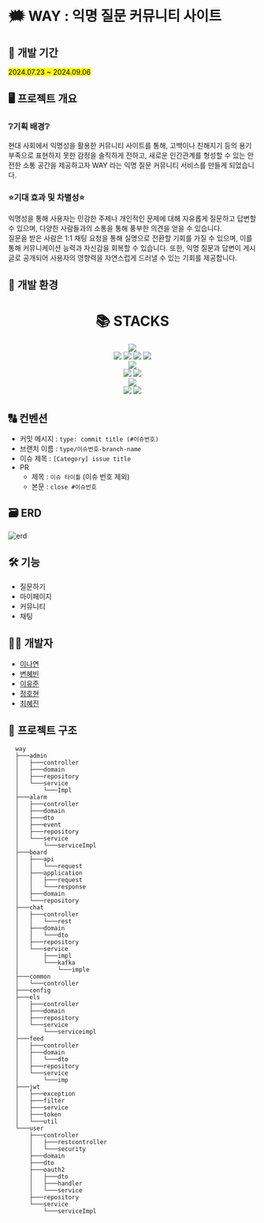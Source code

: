 # 🗯️ WAY : 익명 질문 커뮤니티 사이트
## 📅 개발 기간
<mark>2024.07.23 ~ 2024.09.06</mark>
## 🖥️ 프로젝트 개요
### ❔기획 배경❔
현대 사회에서 익명성을 활용한 커뮤니티 사이트를 통해, 고백이나 친해지기 등의 용기 부족으로 표현하지 못한 감정을 솔직하게 전하고, 새로운 인간관계를 형성할 수 있는 안전한 소통 공간을 제공하고자 WAY 라는 익명 질문 커뮤니티 서비스를 만들게 되었습니다.

### ⭐기대 효과 및 차별성⭐
익명성을 통해 사용자는 민감한 주제나 개인적인 문제에 대해 자유롭게 질문하고 답변할 수 있으며, 다양한 사람들과의 소통을 통해 풍부한 의견을 얻을 수 있습니다. <br>
질문을 받은 사람은 1:1 채팅 요청을 통해 실명으로 전환할 기회를 가질 수 있으며, 이를 통해 커뮤니케이션 능력과 자신감을 회복할 수 있습니다. 
또한, 익명 질문과 답변이 게시글로 공개되어 사용자의 영향력을 자연스럽게 드러낼 수 있는 기회를 제공합니다.

## 🍄 개발 환경
<div align=center><h1>📚 STACKS</h1></div>

<div align=center> 
  <img src="https://img.shields.io/badge/java-007396?style=for-the-badge&logo=java&logoColor=white"> 
  <br>
  
  <img src="https://img.shields.io/badge/html5-E34F26?style=for-the-badge&logo=html5&logoColor=white"> 
  <img src="https://img.shields.io/badge/css-1572B6?style=for-the-badge&logo=css3&logoColor=white"> 
  <img src="https://img.shields.io/badge/javascript-F7DF1E?style=for-the-badge&logo=javascript&logoColor=black"> 
  <img src="https://img.shields.io/badge/jquery-0769AD?style=for-the-badge&logo=jquery&logoColor=white">
  <br>
  

  <img src="https://img.shields.io/badge/mysql-4479A1?style=for-the-badge&logo=mysql&logoColor=white"> 
  <br>

  <img src="https://img.shields.io/badge/spring-6DB33F?style=for-the-badge&logo=spring&logoColor=white"> 
  <img src="https://img.shields.io/badge/bootstrap-7952B3?style=for-the-badge&logo=bootstrap&logoColor=white">
  <br>

  <img src="https://img.shields.io/badge/apache tomcat-F8DC75?style=for-the-badge&logo=apachetomcat&logoColor=white">
  <br>
  
  <img src="https://img.shields.io/badge/github-181717?style=for-the-badge&logo=github&logoColor=white">
  <img src="https://img.shields.io/badge/git-F05032?style=for-the-badge&logo=git&logoColor=white">
  <br>
</div>

## 🔠 컨벤션
- 커밋 메시지 : `type: commit title (#이슈번호)`
- 브랜치 이름 : `type/이슈번호-branch-name `
- 이슈 제목 : `[Category] issue title`
- PR  
  - 제목 : `이슈 타이틀` (이슈 번호 제외)  
  - 본문 : `close #이슈번호`

## 🗃️ ERD
![erd](https://github.com/user-attachments/assets/3a3b0484-b659-46ee-b894-f5a09358de11)

## 🛠️ 기능
- 질문하기
- 마이페이지
- 커뮤니티
- 채팅

## 👩‍💻 개발자
- [이나연](https://github.com/leenayeonnn)
- [변혜빈](https://github.com/hye2021)
- [이유준](https://github.com/L-U-Ready)
- [정호현](https://github.com/Firemanhyeon)
- [최혜진](https://github.com/chhyejin)

## 🌳 프로젝트 구조
```
  way
  ├───admin
  │   ├───controller
  │   ├───domain
  │   ├───repository
  │   └───service
  │       └───Impl
  ├───alarm
  │   ├───controller
  │   ├───domain
  │   ├───dto
  │   ├───event
  │   ├───repository
  │   └───service
  │       └───serviceImpl
  ├───board
  │   ├───api
  │   │   └───request
  │   ├───application
  │   │   ├───request
  │   │   └───response
  │   ├───domain
  │   └───repository
  ├───chat
  │   ├───controller
  │   │   └───rest
  │   ├───domain
  │   │   └───dto
  │   ├───repository
  │   └───service
  │       ├───impl
  │       └───kafka
  │           └───imple
  ├───common
  │   └───controller
  ├───config
  ├───els
  │   ├───controller
  │   ├───domain
  │   ├───repository
  │   └───service
  │       └───serviceimpl
  ├───feed
  │   ├───controller
  │   ├───domain
  │   │   └───dto
  │   ├───repository
  │   └───service
  │       └───imp
  ├───jwt
  │   ├───exception
  │   ├───filter
  │   ├───service
  │   ├───token
  │   └───util
  └───user
      ├───controller
      │   ├───restcontroller
      │   └───security
      ├───domain
      ├───dto
      ├───oauth2
      │   ├───dto
      │   ├───handler
      │   └───service
      ├───repository
      └───service
          └───serviceImpl
```
